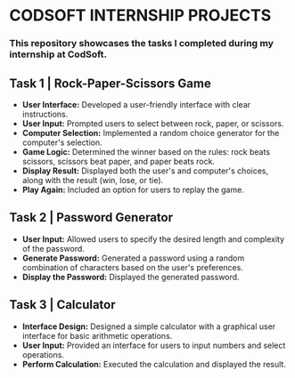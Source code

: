 # CODSOFT INTERNSHIP PROJECTS
### This repository showcases the tasks I completed during my internship at CodSoft.

## Task 1 | Rock-Paper-Scissors Game
- **User Interface:** Developed a user-friendly interface with clear instructions.
- **User Input:** Prompted users to select between rock, paper, or scissors.
- **Computer Selection:** Implemented a random choice generator for the computer's selection.
- **Game Logic:** Determined the winner based on the rules: rock beats scissors, scissors beat paper, and paper beats rock.
- **Display Result:** Displayed both the user's and computer's choices, along with the result (win, lose, or tie).
- **Play Again:** Included an option for users to replay the game.

## Task 2 | Password Generator
- **User Input:** Allowed users to specify the desired length and complexity of the password.
- **Generate Password:** Generated a password using a random combination of characters based on the user's preferences.
- **Display the Password:** Displayed the generated password.

## Task 3 | Calculator
- **Interface Design:** Designed a simple calculator with a graphical user interface for basic arithmetic operations.
- **User Input:** Provided an interface for users to input numbers and select operations.
- **Perform Calculation:** Executed the calculation and displayed the result.
